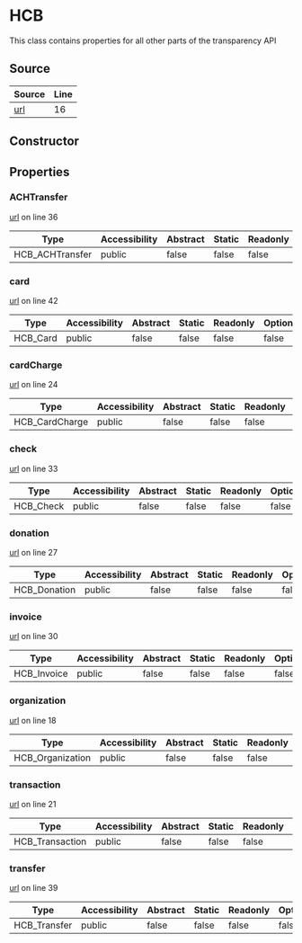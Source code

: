# HCB

This class contains properties for all other parts of the transparency API
## Source
|Source|Line|
|-|-|
|[url](https://github.com/devramsean0/hcb.js/blob/2bdb224/src/client.ts#L16)|16|
## Constructor
## Properties
### ACHTransfer
[url](https://github.com/devramsean0/hcb.js/blob/2bdb224/src/client.ts#L36) on line 36  


|Type|Accessibility|Abstract|Static|Readonly|Optional|
|-|-|-|-|-|-|
|HCB_ACHTransfer|public|false|false|false|false|
### card
[url](https://github.com/devramsean0/hcb.js/blob/2bdb224/src/client.ts#L42) on line 42  


|Type|Accessibility|Abstract|Static|Readonly|Optional|
|-|-|-|-|-|-|
|HCB_Card|public|false|false|false|false|
### cardCharge
[url](https://github.com/devramsean0/hcb.js/blob/2bdb224/src/client.ts#L24) on line 24  


|Type|Accessibility|Abstract|Static|Readonly|Optional|
|-|-|-|-|-|-|
|HCB_CardCharge|public|false|false|false|false|
### check
[url](https://github.com/devramsean0/hcb.js/blob/2bdb224/src/client.ts#L33) on line 33  


|Type|Accessibility|Abstract|Static|Readonly|Optional|
|-|-|-|-|-|-|
|HCB_Check|public|false|false|false|false|
### donation
[url](https://github.com/devramsean0/hcb.js/blob/2bdb224/src/client.ts#L27) on line 27  


|Type|Accessibility|Abstract|Static|Readonly|Optional|
|-|-|-|-|-|-|
|HCB_Donation|public|false|false|false|false|
### invoice
[url](https://github.com/devramsean0/hcb.js/blob/2bdb224/src/client.ts#L30) on line 30  


|Type|Accessibility|Abstract|Static|Readonly|Optional|
|-|-|-|-|-|-|
|HCB_Invoice|public|false|false|false|false|
### organization
[url](https://github.com/devramsean0/hcb.js/blob/2bdb224/src/client.ts#L18) on line 18  


|Type|Accessibility|Abstract|Static|Readonly|Optional|
|-|-|-|-|-|-|
|HCB_Organization|public|false|false|false|false|
### transaction
[url](https://github.com/devramsean0/hcb.js/blob/2bdb224/src/client.ts#L21) on line 21  


|Type|Accessibility|Abstract|Static|Readonly|Optional|
|-|-|-|-|-|-|
|HCB_Transaction|public|false|false|false|false|
### transfer
[url](https://github.com/devramsean0/hcb.js/blob/2bdb224/src/client.ts#L39) on line 39  


|Type|Accessibility|Abstract|Static|Readonly|Optional|
|-|-|-|-|-|-|
|HCB_Transfer|public|false|false|false|false|